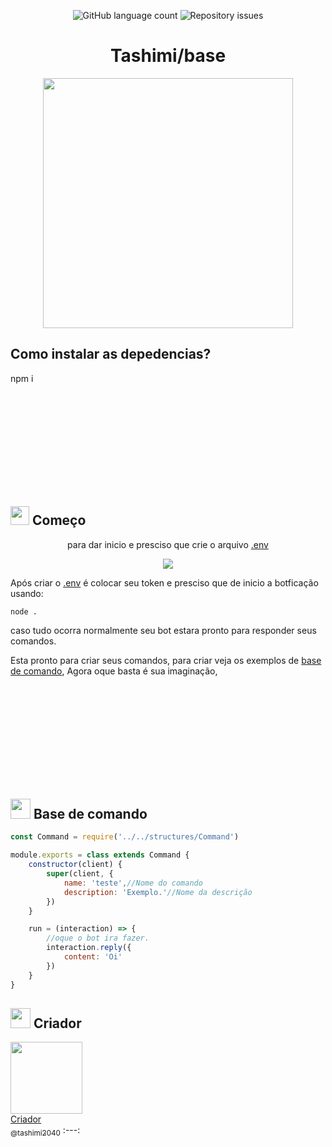 <p align="center">
  <img alt="GitHub language count" src="https://img.shields.io/github/languages/count/whoisdon/CommunityStructure?color=%2304D361">
	
  <img alt="Repository issues" src="https://img.shields.io/github/languages/top/whoisdon/CommunityStructure">
</p>
<h1 align="center">Tashimi/base</h1>
<p align="center">

 <img src="https://github.com/Tashimi2040/BotV14/assets/132114580/997a1876-1fb3-43f3-9975-b6a7b3990c83.jpg" width="400"/>

</p>
 
<h2>Como instalar as depedencias?</h2>

<p>npm i</p>

<br>
<br>
<br>
<br>
<br>
<br>
<br>
<br>
<br>


<h2><img align="near" src="https://cdn.discordapp.com/emojis/999075964254425188.webp?size=96&quality=lossless" width="30px"/> Começo</h2>
<p align="center">para dar inicio e presciso que crie o arquivo <a href="https://github.com/Tashimi2040/BotV14/blob/main/.envexample">.env</a></p>
<p align="center"> <img src="https://github.com/Tashimi2040/BotV14/assets/132114580/6857126e-8716-427c-8f16-cbe616a89a3a"/> </p>
<p>Após criar o <a href="https://github.com/Tashimi2040/BotV14/blob/main/.envexample">.env</a> é colocar seu token e presciso que de inicio a botficação usando:</p>

```
node .
```
<p>caso tudo ocorra normalmente seu bot estara pronto para responder seus comandos.</p>
<p>Esta pronto para criar seus comandos, para criar veja os exemplos de <a href="https://github.com/Tashimi2040/BotV14#-base-de-comando">base de comando</a>, Agora oque basta é sua imaginação,</p>
<br>
<br>
<br>
<br>
<br>
<br>
<br>
<br>
<br>
<h2><img align="near" src="https://cdn.discordapp.com/emojis/990307703668752435.webp?size=96&quality=lossless" width="32px" /> Base de comando</h2>

```js
const Command = require('../../structures/Command')

module.exports = class extends Command {
    constructor(client) {
        super(client, {
            name: 'teste',//Nome do comando
            description: 'Exemplo.'//Nome da descrição
        })
    }

    run = (interaction) => {
	    //oque o bot ira fazer.
        interaction.reply({
            content: 'Oi'
        })
    }
}
```
 

<h2><img align="near" src="https://cdn.discordapp.com/emojis/806694071627546725.webp?size=96&quality=lossless" width="32px"> Criador</h2> 


 [<img src="https://github.com/Tashimi2040/BotV14/assets/132114580/32c2457c-2c23-48bc-9d90-bab8d9156086?size=115" width=115><br>Criador<br><sub>@tashimi2040</sub>](https://github.com/Tashimi2040) 
 :---:

